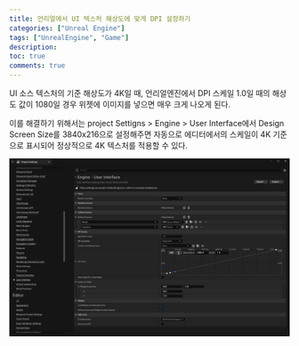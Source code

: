 ```yaml
---
title: 언리얼에서 UI 텍스처 해상도에 맞게 DPI 설정하기
categories: ["Unreal Engine"]
tags: ["UnrealEngine", "Game"]
description:
toc: true
comments: true
---
```


UI 소스 텍스처의 기준 해상도가 4K일 때, 언리얼엔진에서 DPI 스케일 1.0일 때의 해상도 값이 1080일 경우 위젯에 이미지를 넣으면 매우 크게 나오게 된다.

이를 해결하기 위해서는 project Settigns > Engine > User Interface에서 Design Screen Size를 3840x216으로 설정해주면 자동으로 에디터에서의 스케일이 4K 기준으로 표시되어 정상적으로 4K 텍스처를 적용할 수 있다.

![settings](../assets/img/posts/2024-09-04-unreal-ui-dpi-scaling/settings.png)
